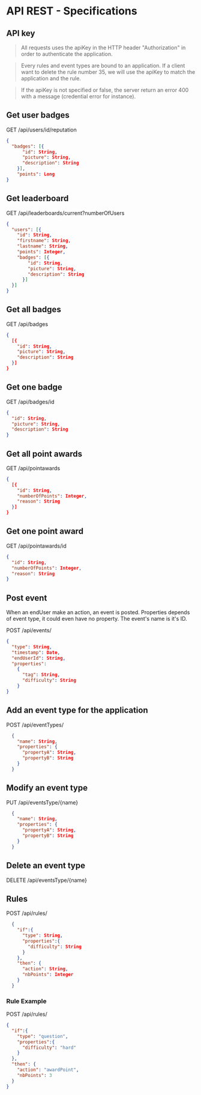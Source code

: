 # API REST - Specifications

## API key

> All requests uses the apiKey in the HTTP header "Authorization" in order to authenticate the application.

> Every rules and event types are bound to an application. If a client want to delete the rule number 35, we will use the apiKey to match the application and the rule.

> If the apiKey is not specified or false, the server return an error 400 with a message (credential error for instance).


## Get user badges

GET /api/users/id/reputation

~~~json
{
  "badges": [{
      "id": String,
      "picture": String,
      "description": String
    }],
    "points": Long
}
~~~

## Get leaderboard

GET /api/leaderboards/current?numberOfUsers

~~~json
{
  "users": [{
    "id": String,
    "firstname": String,
    "lastname": String,
    "points": Integer,
    "badges": [{
        "id": String,
        "picture": String,
        "description": String
      }]
  }]
}
~~~

## Get all badges

GET /api/badges

~~~json
{
  [{
    "id": String,
    "picture": String,
    "description": String
  }]
}
~~~

## Get one badge

GET /api/badges/id

~~~json
{
  "id": String,
  "picture": String,
  "description": String
}
~~~

## Get all point awards

GET /api/pointawards

~~~json
{
  [{
    "id": String,
    "numberOfPoints": Integer,
    "reason": String
  }]
}
~~~

## Get one point award

GET /api/pointawards/id

~~~json
{
  "id": String,
  "numberOfPoints": Integer,
  "reason": String
}
~~~

## Post event
When an endUser make an action, an event is posted.
Properties depends of event type, it could even have no property.
The event's name is it's ID.

POST /api/events/
~~~json
{
  "type": String,
  "timestamp": Date,
  "endUserId": String,
  "properties":
    {
      "tag": String,
      "difficulty": String
    }
}
~~~

## Add an event type for the application
POST /api/eventTypes/
~~~json
  {
    "name": String,
    "properties": {
      "propertyA": String,
      "propertyB": String
    }
  }
~~~

## Modify an event type
PUT /api/eventsType/{name}
~~~json
  {
    "name": String,
    "properties": {
      "propertyA": String,
      "propertyB": String
    }
  }
~~~

## Delete an event type
DELETE /api/eventsType/{name}

## Rules
POST /api/rules/
~~~json
  {
    "if":{
      "type": String,
      "properties":{
        "difficulty": String
      }
    },
    "then": {
      "action": String,
      "nbPoints": Integer
    }
  }
~~~

### Rule Example
POST /api/rules/
~~~json
{
  "if":{
    "type": "question",
    "properties":{
      "difficulty": "hard"
    }
  },
  "then": {
    "action": "awardPoint",
    "nbPoints": 3
  }
}
~~~
